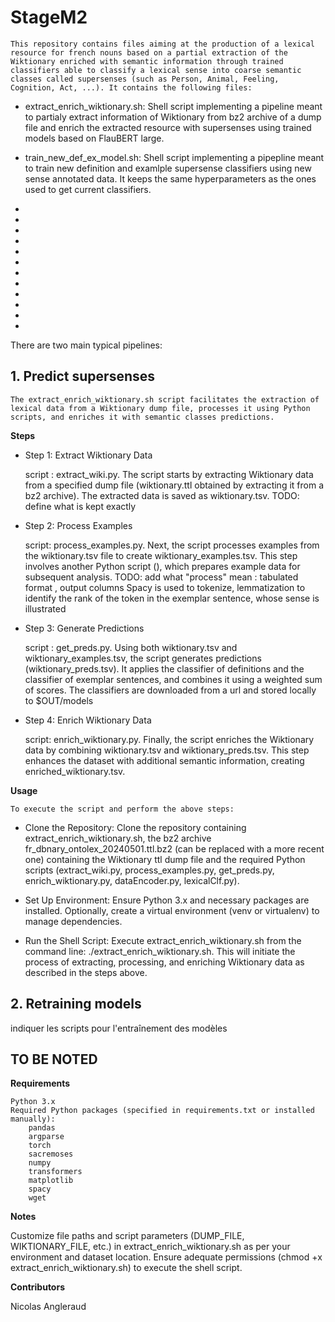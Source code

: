 # StageM2
	This repository contains files aiming at the production of a lexical resource for french nouns based on a partial extraction of the Wiktionary enriched with semantic information through trained classifiers able to classify a lexical sense into coarse semantic classes called supersenses (such as Person, Animal, Feeling, Cognition, Act, ...). It contains the following files:

- extract_enrich_wiktionary.sh: Shell script implementing a pipeline meant to partialy extract information of Wiktionary from bz2 archive of a dump file and enrich the extracted resource with supersenses using trained models based on FlauBERT large.

- train_new_def_ex_model.sh: Shell script implementing a pipepline meant to train new definition and examlple supersense classifiers using new sense annotated data. It keeps the same hyperparameters as the ones used to get current classifiers.

- 

- 

- 

- 

- 

- 

- 

- 

- 

- 

- 

- 


There are two main typical pipelines:

## 1. Predict supersenses

	The extract_enrich_wiktionary.sh script facilitates the extraction of lexical data from a Wiktionary dump file, processes it using Python scripts, and enriches it with semantic classes predictions.

**Steps**

- Step 1: Extract Wiktionary Data
	
	script : extract_wiki.py. The script starts by extracting Wiktionary data from a specified dump file (wiktionary.ttl obtained by extracting it from a bz2 archive). The extracted data is saved as wiktionary.tsv.
     TODO: define what is kept exactly
     
- Step 2: Process Examples
	
	script: process_examples.py. Next, the script processes examples from the wiktionary.tsv file to create wiktionary_examples.tsv. This step involves another Python script (), which prepares example data for subsequent analysis.
     TODO: add what "process" mean : tabulated format , output columns
     Spacy is used to tokenize, lemmatization to identify the rank of the token in the exemplar sentence, whose sense is illustrated
    
- Step 3: Generate Predictions
	
	script : get_preds.py. Using both wiktionary.tsv and wiktionary_examples.tsv, the script generates predictions (wiktionary_preds.tsv). It applies the classifier of definitions and the classifier of exemplar sentences, and combines it using a weighted sum of scores. The classifiers are downloaded from a url and stored locally to $OUT/models
    
- Step 4: Enrich Wiktionary Data
	
	script: enrich_wiktionary.py. Finally, the script enriches the Wiktionary data by combining wiktionary.tsv and wiktionary_preds.tsv. This step enhances the dataset with additional semantic information, creating enriched_wiktionary.tsv.
    
**Usage**

	To execute the script and perform the above steps:

- Clone the Repository: Clone the repository containing extract_enrich_wiktionary.sh, the bz2 archive fr_dbnary_ontolex_20240501.ttl.bz2 (can be replaced with a more recent one) containing the Wiktionary ttl dump file and the required Python scripts (extract_wiki.py, process_examples.py, get_preds.py, enrich_wiktionary.py, dataEncoder.py, lexicalClf.py).

- Set Up Environment: Ensure Python 3.x and necessary packages are installed. Optionally, create a virtual environment (venv or virtualenv) to manage dependencies.

- Run the Shell Script: Execute extract_enrich_wiktionary.sh from the command line: ./extract_enrich_wiktionary.sh. This will initiate the process of extracting, processing, and enriching Wiktionary data as described in the steps above.




## 2. Retraining models

indiquer les scripts pour l'entraînement des modèles


## TO BE NOTED

**Requirements**

    Python 3.x
    Required Python packages (specified in requirements.txt or installed manually):
        pandas
        argparse
        torch
        sacremoses
        numpy
        transformers
        matplotlib
        spacy
        wget

**Notes**

Customize file paths and script parameters (DUMP_FILE, WIKTIONARY_FILE, etc.) in extract_enrich_wiktionary.sh as per your environment and dataset location. Ensure adequate permissions (chmod +x extract_enrich_wiktionary.sh) to execute the shell script.

**Contributors**

Nicolas Angleraud
